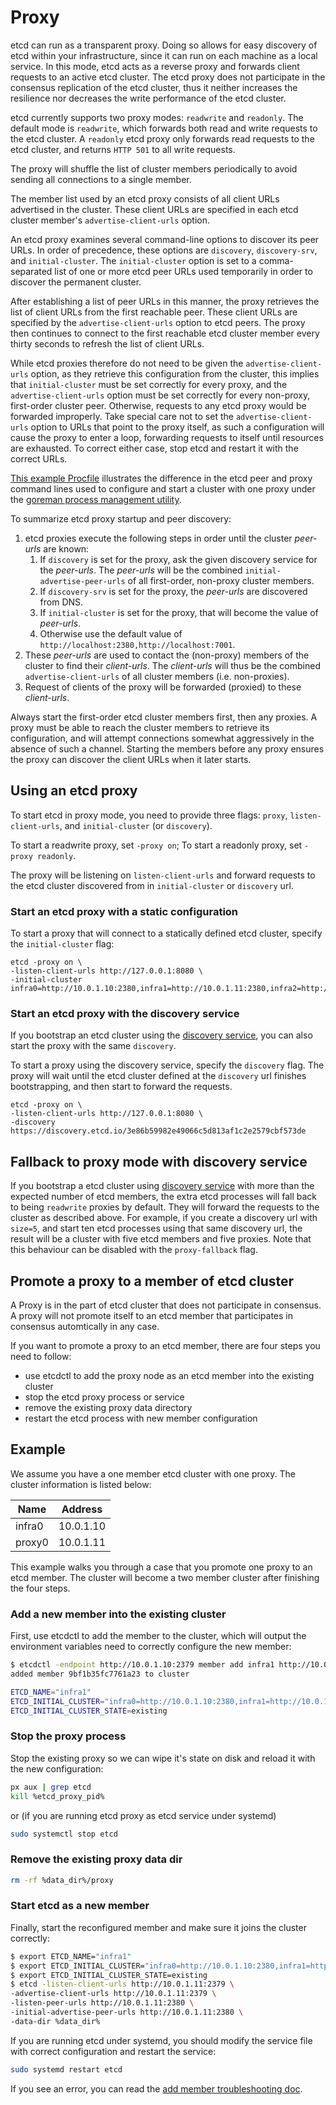 # Proxy

etcd can run as a transparent proxy. Doing so allows for easy discovery of etcd within your infrastructure, since it can run on each machine as a local service. In this mode, etcd acts as a reverse proxy and forwards client requests to an active etcd cluster. The etcd proxy does not participate in the consensus replication of the etcd cluster, thus it neither increases the resilience nor decreases the write performance of the etcd cluster.

etcd currently supports two proxy modes: `readwrite` and `readonly`. The default mode is `readwrite`, which forwards both read and write requests to the etcd cluster. A `readonly` etcd proxy only forwards read requests to the etcd cluster, and returns `HTTP 501` to all write requests.

The proxy will shuffle the list of cluster members periodically to avoid sending all connections to a single member.

The member list used by an etcd proxy consists of all client URLs advertised in the cluster. These client URLs are specified in each etcd cluster member's `advertise-client-urls` option.

An etcd proxy examines several command-line options to discover its peer URLs. In order of precedence, these options are `discovery`, `discovery-srv`, and `initial-cluster`. The `initial-cluster` option is set to a comma-separated list of one or more etcd peer URLs used temporarily in order to discover the permanent cluster.

After establishing a list of peer URLs in this manner, the proxy retrieves the list of client URLs from the first reachable peer. These client URLs are specified by the `advertise-client-urls` option to etcd peers. The proxy then continues to connect to the first reachable etcd cluster member every thirty seconds to refresh the list of client URLs.

While etcd proxies therefore do not need to be given the `advertise-client-urls` option, as they retrieve this configuration from the cluster, this implies that `initial-cluster` must be set correctly for every proxy, and the `advertise-client-urls` option must be set correctly for every non-proxy, first-order cluster peer. Otherwise, requests to any etcd proxy would be forwarded improperly. Take special care not to set the `advertise-client-urls` option to URLs that point to the proxy itself, as such a configuration will cause the proxy to enter a loop, forwarding requests to itself until resources are exhausted. To correct either case, stop etcd and restart it with the correct URLs.

[This example Procfile](https://github.com/coreos/etcd/blob/master/Procfile) illustrates the difference in the etcd peer and proxy command lines used to configure and start a cluster with one proxy under the [goreman process management utility](https://github.com/mattn/goreman).

To summarize etcd proxy startup and peer discovery:

1. etcd proxies execute the following steps in order until the cluster *peer-urls* are known:
	1. If `discovery` is set for the proxy, ask the given discovery service for
	   the *peer-urls*. The *peer-urls* will be the combined
	   `initial-advertise-peer-urls` of all first-order, non-proxy cluster
	   members.
	2. If `discovery-srv` is set for the proxy, the *peer-urls* are discovered
	   from DNS.
	3. If `initial-cluster` is set for the proxy, that will become the value of
	   *peer-urls*.
	4. Otherwise use the default value of
	   `http://localhost:2380,http://localhost:7001`.
2. These *peer-urls* are used to contact the (non-proxy) members of the cluster
   to find their *client-urls*. The *client-urls* will thus be the combined
   `advertise-client-urls` of all cluster members (i.e. non-proxies).
3. Request of clients of the proxy will be forwarded (proxied) to these
   *client-urls*.

Always start the first-order etcd cluster members first, then any proxies. A proxy must be able to reach the cluster members to retrieve its configuration, and will attempt connections somewhat aggressively in the absence of such a channel. Starting the members before any proxy ensures the proxy can discover the client URLs when it later starts.

## Using an etcd proxy
To start etcd in proxy mode, you need to provide three flags: `proxy`, `listen-client-urls`, and `initial-cluster` (or `discovery`).

To start a readwrite proxy, set `-proxy on`; To start a readonly proxy, set `-proxy readonly`.

The proxy will be listening on `listen-client-urls` and forward requests to the etcd cluster discovered from in `initial-cluster` or `discovery` url.

### Start an etcd proxy with a static configuration
To start a proxy that will connect to a statically defined etcd cluster, specify the `initial-cluster` flag:

```
etcd -proxy on \
-listen-client-urls http://127.0.0.1:8080 \
-initial-cluster infra0=http://10.0.1.10:2380,infra1=http://10.0.1.11:2380,infra2=http://10.0.1.12:2380
```

### Start an etcd proxy with the discovery service
If you bootstrap an etcd cluster using the [discovery service][discovery-service], you can also start the proxy with the same `discovery`.

To start a proxy using the discovery service, specify the `discovery` flag. The proxy will wait until the etcd cluster defined at the `discovery` url finishes bootstrapping, and then start to forward the requests.

```
etcd -proxy on \
-listen-client-urls http://127.0.0.1:8080 \
-discovery https://discovery.etcd.io/3e86b59982e49066c5d813af1c2e2579cbf573de
```

## Fallback to proxy mode with discovery service

If you bootstrap a etcd cluster using [discovery service][discovery-service] with more than the expected number of etcd members, the extra etcd processes will fall back to being `readwrite` proxies by default. They will forward the requests to the cluster as described above. For example, if you create a discovery url with `size=5`, and start ten etcd processes using that same discovery url, the result will be a cluster with five etcd members and five proxies. Note that this behaviour can be disabled with the `proxy-fallback` flag.

## Promote a proxy to a member of etcd cluster

A Proxy is in the part of etcd cluster that does not participate in consensus. A proxy will not promote itself to an etcd member that participates in consensus automtically in any case.

If you want to promote a proxy to an etcd member, there are four steps you need to follow:

- use etcdctl to add the proxy node as an etcd member into the existing cluster
- stop the etcd proxy process or service
- remove the existing proxy data directory
- restart the etcd process with new member configuration

## Example

We assume you have a one member etcd cluster with one proxy. The cluster information is listed below:

|Name|Address|
|------|---------|
|infra0|10.0.1.10|
|proxy0|10.0.1.11|

This example walks you through a case that you promote one proxy to an etcd member. The cluster will become a two member cluster after finishing the four steps.

### Add a new member into the existing cluster

First, use etcdctl to add the member to the cluster, which will output the environment variables need to correctly configure the new member:

``` bash
$ etcdctl -endpoint http://10.0.1.10:2379 member add infra1 http://10.0.1.11:2380
added member 9bf1b35fc7761a23 to cluster

ETCD_NAME="infra1"
ETCD_INITIAL_CLUSTER="infra0=http://10.0.1.10:2380,infra1=http://10.0.1.11:2380"
ETCD_INITIAL_CLUSTER_STATE=existing
```

### Stop the proxy process

Stop the existing proxy so we can wipe it's state on disk and reload it with the new configuration:

``` bash
px aux | grep etcd
kill %etcd_proxy_pid%
```

or (if you are running etcd proxy as etcd service under systemd)

``` bash
sudo systemctl stop etcd
```

### Remove the existing proxy data dir

``` bash
rm -rf %data_dir%/proxy
```

### Start etcd as a new member

Finally, start the reconfigured member and make sure it joins the cluster correctly:

``` bash
$ export ETCD_NAME="infra1"
$ export ETCD_INITIAL_CLUSTER="infra0=http://10.0.1.10:2380,infra1=http://10.0.1.11:2380"
$ export ETCD_INITIAL_CLUSTER_STATE=existing
$ etcd -listen-client-urls http://10.0.1.11:2379 \
-advertise-client-urls http://10.0.1.11:2379 \
-listen-peer-urls http://10.0.1.11:2380 \
-initial-advertise-peer-urls http://10.0.1.11:2380 \
-data-dir %data_dir%
```

If you are running etcd under systemd, you should modify the service file with correct configuration and restart the service:

``` bash
sudo systemd restart etcd
```

If you see an error, you can read the [add member troubleshooting doc](runtime-configuration.md#error-cases).

[discovery-service]: clustering.md#discovery
